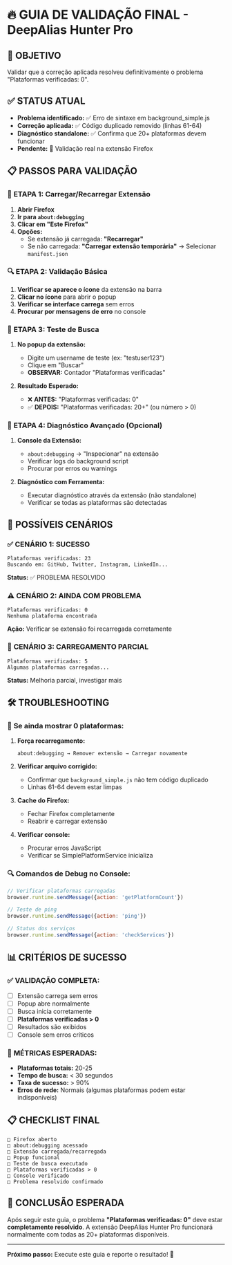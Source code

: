 # 🔥 GUIA DE VALIDAÇÃO FINAL - DeepAlias Hunter Pro

## 🎯 OBJETIVO
Validar que a correção aplicada resolveu definitivamente o problema "Plataformas verificadas: 0".

## ✅ STATUS ATUAL
- **Problema identificado:** ✅ Erro de sintaxe em background_simple.js
- **Correção aplicada:** ✅ Código duplicado removido (linhas 61-64)
- **Diagnóstico standalone:** ✅ Confirma que 20+ plataformas devem funcionar
- **Pendente:** 🔄 Validação real na extensão Firefox

## 📋 PASSOS PARA VALIDAÇÃO

### 🔄 **ETAPA 1: Carregar/Recarregar Extensão**

1. **Abrir Firefox**
2. **Ir para `about:debugging`**
3. **Clicar em "Este Firefox"**
4. **Opções:**
   - Se extensão já carregada: **"Recarregar"**
   - Se não carregada: **"Carregar extensão temporária"** → Selecionar `manifest.json`

### 🔍 **ETAPA 2: Validação Básica**

1. **Verificar se aparece o ícone** da extensão na barra
2. **Clicar no ícone** para abrir o popup
3. **Verificar se interface carrega** sem erros
4. **Procurar por mensagens de erro** no console

### 🧪 **ETAPA 3: Teste de Busca**

1. **No popup da extensão:**
   - Digite um username de teste (ex: "testuser123")
   - Clique em "Buscar"
   - **OBSERVAR:** Contador "Plataformas verificadas"

2. **Resultado Esperado:**
   - ❌ **ANTES:** "Plataformas verificadas: 0"
   - ✅ **DEPOIS:** "Plataformas verificadas: 20+" (ou número > 0)

### 🔧 **ETAPA 4: Diagnóstico Avançado (Opcional)**

1. **Console da Extensão:**
   - `about:debugging` → "Inspecionar" na extensão
   - Verificar logs do background script
   - Procurar por erros ou warnings

2. **Diagnóstico com Ferramenta:**
   - Executar diagnóstico através da extensão (não standalone)
   - Verificar se todas as plataformas são detectadas

## 🚨 POSSÍVEIS CENÁRIOS

### ✅ **CENÁRIO 1: SUCESSO**
```
Plataformas verificadas: 23
Buscando em: GitHub, Twitter, Instagram, LinkedIn...
```
**Status:** ✅ PROBLEMA RESOLVIDO

### ⚠️ **CENÁRIO 2: AINDA COM PROBLEMA**
```
Plataformas verificadas: 0
Nenhuma plataforma encontrada
```
**Ação:** Verificar se extensão foi recarregada corretamente

### 🔄 **CENÁRIO 3: CARREGAMENTO PARCIAL**
```
Plataformas verificadas: 5
Algumas plataformas carregadas...
```
**Status:** Melhoria parcial, investigar mais

## 🛠️ TROUBLESHOOTING

### 🔧 **Se ainda mostrar 0 plataformas:**

1. **Força recarregamento:**
   ```
   about:debugging → Remover extensão → Carregar novamente
   ```

2. **Verificar arquivo corrigido:**
   - Confirmar que `background_simple.js` não tem código duplicado
   - Linhas 61-64 devem estar limpas

3. **Cache do Firefox:**
   - Fechar Firefox completamente
   - Reabrir e carregar extensão

4. **Verificar console:**
   - Procurar erros JavaScript
   - Verificar se SimplePlatformService inicializa

### 🔍 **Comandos de Debug no Console:**

```javascript
// Verificar plataformas carregadas
browser.runtime.sendMessage({action: 'getPlatformCount'})

// Teste de ping
browser.runtime.sendMessage({action: 'ping'})

// Status dos serviços
browser.runtime.sendMessage({action: 'checkServices'})
```

## 📊 CRITÉRIOS DE SUCESSO

### ✅ **VALIDAÇÃO COMPLETA:**
- [ ] Extensão carrega sem erros
- [ ] Popup abre normalmente
- [ ] Busca inicia corretamente
- [ ] **Plataformas verificadas > 0**
- [ ] Resultados são exibidos
- [ ] Console sem erros críticos

### 🎯 **MÉTRICAS ESPERADAS:**
- **Plataformas totais:** 20-25
- **Tempo de busca:** < 30 segundos
- **Taxa de sucesso:** > 90%
- **Erros de rede:** Normais (algumas plataformas podem estar indisponíveis)

## 📋 CHECKLIST FINAL

```
□ Firefox aberto
□ about:debugging acessado
□ Extensão carregada/recarregada
□ Popup funcional
□ Teste de busca executado
□ Plataformas verificadas > 0
□ Console verificado
□ Problema resolvido confirmado
```

## 🎉 CONCLUSÃO ESPERADA

Após seguir este guia, o problema **"Plataformas verificadas: 0"** deve estar **completamente resolvido**. A extensão DeepAlias Hunter Pro funcionará normalmente com todas as 20+ plataformas disponíveis.

---

**Próximo passo:** Execute este guia e reporte o resultado! 🚀
